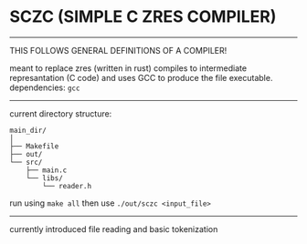 # SCZC (SIMPLE C ZRES COMPILER)
---
THIS FOLLOWS GENERAL DEFINITIONS OF A COMPILER!

meant to replace zres (written in rust)
compiles to intermediate represantation (C code) and uses GCC to produce the file executable.
dependencies:
`gcc`

---
current directory structure:
```
main_dir/
│
├── Makefile
├── out/
└── src/
    ├── main.c
    └── libs/
        └── reader.h
```
run using `make all` then use `./out/sczc <input_file>`

---
currently introduced file reading and basic tokenization